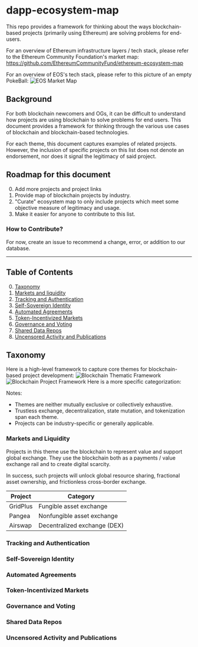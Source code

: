 # dapp-ecosystem-map
This repo provides a framework for thinking about the ways blockchain-based projects (primarily using Ethereum) are solving problems for end-users.

For an overview of Ethereum infrastructure layers / tech stack, please refer to the Ethereum Community Foundation's market map: https://github.com/EthereumCommunityFund/ethereum-ecosystem-map

For an overview of EOS's tech stack, please refer to this picture of an empty PokeBall:
![EOS Market Map](https://github.com/ConsenSysLabs/dapp-ecosystem-map/blob/master/figures/pokeball.jpg)

## Background
For both blockchain newcomers and OGs, it can be difficult to understand how projects are using blockchain to solve problems for end users. This document provides a framework for thinking through the various use cases of blockchain and blockchain-based technologies.

For each theme, this document captures examples of related projects. However, the inclusion of specific projects on this list does not denote an endorsement, nor does it signal the legitimacy of said project.

## Roadmap for this document
0) Add more projects and project links
1) Provide map of blockchain projects by industry.
2) "Curate" ecosystem map to only include projects which meet some objective measure of legitimacy and usage.
3) Make it easier for anyone to contribute to this list.

### How to Contribute?
For now, create an issue to recommend a change, error, or addition to our database.

---

## Table of Contents
0. [Taxonomy](#taxonomy)
1. [Markets and liquidity](#markets-and-liquidity)
2. [Tracking and Authentication](#tracking-and-authentication)
3. [Self-Sovereign Identity](#self-sovereign-identity)
4. [Automated Agreements](#automated-agreements)
5. [Token-Incentivized Markets](#token-incentivized-markets)
6. [Governance and Voting](#governance-and-voting)
7. [Shared Data Repos](#shared-data-repos)
8. [Uncensored Activity and Publications](#uncensored-activity-and-publications)

## Taxonomy
Here is a high-level framework to capture core themes for blockchain-based project development:
![Blockchain Thematic Framework](https://github.com/ConsenSysLabs/dapp-ecosystem-map/blob/master/figures/use_case_fw.jpg)
![Blockchain Project Framework](https://github.com/ConsenSysLabs/dapp-ecosystem-map/blob/master/figures/use_case_fw_2.jpg)
Here is a more specific categorization:

Notes:
* Themes are neither mutually exclusive or collectively exhaustive.
* Trustless exchange, decentralization, state mutation, and tokenization span each theme.
* Projects can be industry-specific or generally applicable.

### Markets and Liquidity

Projects in this theme use the blockchain to represent value and support global exchange. They use the blockchain both as a payments / value exchange rail and to create digital scarcity.

In success, such projects will unlock global resource sharing, fractional asset ownership, and frictionless cross-border exchange.

| Project      | Category     |
|--------------|------------- |
| GridPlus     | Fungible asset exchange |
| Pangea   | Nonfungible asset exchange  |
| Airswap     | Decentralized exchange (DEX)           |

### Tracking and Authentication

### Self-Sovereign Identity

### Automated Agreements

### Token-Incentivized Markets

### Governance and Voting

### Shared Data Repos

### Uncensored Activity and Publications

